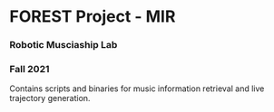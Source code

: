 # FOREST Project - MIR
### Robotic Musciaship Lab
### Fall 2021 

Contains scripts and binaries for music information retrieval and live trajectory generation.
